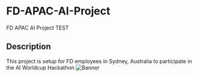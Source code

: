 # FD-APAC-AI-Project
FD APAC AI Project TEST

## Description
This project is setup for FD employees in Sydney, Australia to participate in the AI Worldcup Hackathon
![Banner](https://i.imgur.com/90jeGwr.png)
